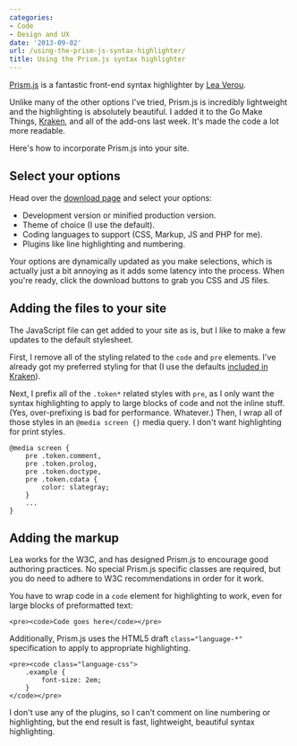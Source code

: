 ```yaml
---
categories:
- Code
- Design and UX
date: '2013-09-02'
url: /using-the-prism-js-syntax-highlighter/
title: Using the Prism.js syntax highlighter
---
```


<a href="http://prismjs.com/">Prism.js</a> is a fantastic front-end syntax highlighter by <a href="http://lea.verou.me/">Lea Verou</a>.

Unlike many of the other options I've tried, Prism.js is incredibly lightweight and the highlighting is absolutely beautiful. I added it to the Go Make Things, <a href="http://cferdinandi.github.io/kraken/">Kraken</a>, and all of the add-ons last week. It's made the code a lot more readable.

<p>Here's how to incorporate Prism.js into your site.
<!--more--></p>

<h2>Select your options</h2>

Head over the <a href="http://prismjs.com/download.html">download page</a> and select your options:

<ul>
<li>Development version or minified production version.</li>
<li>Theme of choice (I use the default).</li>
<li>Coding languages to support (CSS, Markup, JS and PHP for me).</li>
<li>Plugins like line highlighting and numbering.</li>
</ul>

Your options are dynamically updated as you make selections, which is actually just a bit annoying as it adds some latency into the process. When you're ready, click the download buttons to grab you CSS and JS files.

<h2>Adding the files to your site</h2>

The JavaScript file can get added to your site as is, but I like to make a few updates to the default stylesheet.

First, I remove all of the styling related to the <code>code</code> and <code>pre</code> elements. I've already got my preferred styling for that (I use the defaults <a href="http://cferdinandi.github.io/kraken/code.html">included in Kraken</a>).

Next, I prefix all of the <code>.token*</code> related styles with <code>pre</code>, as I only want the syntax highlighting to apply to large blocks of code and not the inline stuff. (Yes, over-prefixing is bad for performance. Whatever.) Then, I wrap all of those styles in an <code>@media screen {}</code> media query. I don't want highlighting for print styles.

<pre><code class="language-css">@media screen {
    pre .token.comment,
    pre .token.prolog,
    pre .token.doctype,
    pre .token.cdata {
        color: slategray;
    }
    ...
}</code></pre>

<h2>Adding the markup</h2>

Lea works for the W3C, and has designed Prism.js to encourage good authoring practices. No special Prism.js specific classes are required, but you do need to adhere to W3C recommendations in order for it work.

You have to wrap code in a <code>code</code> element for highlighting to work, even for large blocks of preformatted text:

<pre><code class="language-markup">&lt;pre&gt;&lt;code&gt;Code goes here&lt;/code&gt;&lt;/pre&gt;</code></pre>

Additionally, Prism.js uses the HTML5 draft <code>class="language-*"</code> specification to apply to appropriate highlighting.

<pre><code class="language-markup">&lt;pre&gt;&lt;code class="language-css"&gt;
    .example {
        font-size: 2em;
    }
&lt;/code&gt;&lt;/pre&gt;</code></pre>

I don't use any of the plugins, so I can't comment on line numbering or highlighting, but the end result is fast, lightweight, beautiful syntax highlighting.